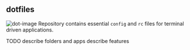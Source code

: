 ## dotfiles
![dot-image]('bash/dotfiles.png)
Repository contains essential `config` and `rc` files for  terminal driven applications.

TODO
describe folders and apps
describe features
